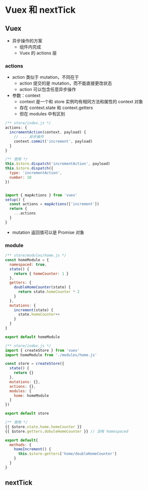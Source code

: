 <!--
 * @Author: East
 * @Date: 2021-11-16 15:29:31
 * @LastEditTime: 2021-11-19 10:33:38
 * @LastEditors: Please set LastEditors
 * @Description: 打开koroFileHeader查看配置 进行设置: https://github.com/OBKoro1/koro1FileHeader/wiki/%E9%85%8D%E7%BD%AE
 * @FilePath: \forGreaterGood\vue3\25-vuex和nextTick.md
-->
# Vuex 和 nextTick

## Vuex
+ 异步操作的方案
  - 组件内完成
  - Vuex 的 actions 层
### actions
+ action 类似于 mutation，不同在于
  - action 提交的是 mutation，而不能直接更改状态
  - action 可以包含任意异步操作
+ 参数：context
  - context 是一个和 store 实例均有相同方法和属性的 context 对象
  - 存在 context.state 和 context.getters
  - 但在 modules 中有区别

```js
/** store/index.js */
actions: {
  incrementAction(context, payload) {
    // ... 异步操作
    context.commit('increment', payload)
  }
}

/** 使用 */
this.$store.dispatch('incrementAction', payload)
this.$store.dispatch({
  type: 'incrementAction',
  number: 10
})


import { mapActions } from 'vuex'
setup() {
  const actions = mapActions(['increment'])
  return {
    ...actions
  }
}
```

+ mutation 返回值可以是 Promise 对象

### module
```js
/** store/modules/home.js */
const homeModule = {
  namespaced: true,
  state() {
    return { homeCounter: 1 }
  },
  getters: {
    doubleHomeCounter(state) {
      return state.homeCounter * 2
    }
  },
  mutations: {
    increment(state) {
      state.homeCounter++
    }
  }
}

export default homeModule

/** store/index.js */
import { createStore } from 'vuex'
import homeModule from './modules/home.js'

const store = createStore({
  state() {
    return {}
  },
  mutations: {},
  actions: {},
  modules: {
    home: homeModule
  }
})

export default store

/** 使用 */
{{ $store.state.home.homeCounter }}
{{ $store.getters.dobuleHomeCounter }} // 没有 homespaced

export default{
  methods: {
    homeIncrement() {
      this.$store.getters['home/doubleHomeCounter']
    }
  }
}
```

## nextTick



